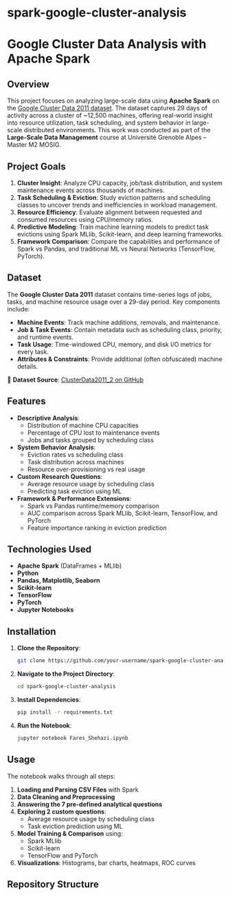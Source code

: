 # spark-google-cluster-analysis
# Google Cluster Data Analysis with Apache Spark

## Overview

This project focuses on analyzing large-scale data using **Apache Spark** on the [Google Cluster Data 2011 dataset](https://github.com/google/cluster-data). The dataset captures 29 days of activity across a cluster of ~12,500 machines, offering real-world insight into resource utilization, task scheduling, and system behavior in large-scale distributed environments. This work was conducted as part of the **Large-Scale Data Management** course at Université Grenoble Alpes – Master M2 MOSIG.

## Project Goals

1. **Cluster Insight**: Analyze CPU capacity, job/task distribution, and system maintenance events across thousands of machines.
2. **Task Scheduling & Eviction**: Study eviction patterns and scheduling classes to uncover trends and inefficiencies in workload management.
3. **Resource Efficiency**: Evaluate alignment between requested and consumed resources using CPU/memory ratios.
4. **Predictive Modeling**: Train machine learning models to predict task evictions using Spark MLlib, Scikit-learn, and deep learning frameworks.
5. **Framework Comparison**: Compare the capabilities and performance of Spark vs Pandas, and traditional ML vs Neural Networks (TensorFlow, PyTorch).

## Dataset

The **Google Cluster Data 2011** dataset contains time-series logs of jobs, tasks, and machine resource usage over a 29-day period. Key components include:

- **Machine Events**: Track machine additions, removals, and maintenance.
- **Job & Task Events**: Contain metadata such as scheduling class, priority, and runtime events.
- **Task Usage**: Time-windowed CPU, memory, and disk I/O metrics for every task.
- **Attributes & Constraints**: Provide additional (often obfuscated) machine details.

📁 **Dataset Source**: [ClusterData2011_2 on GitHub](https://github.com/google/cluster-data)

## Features

- **Descriptive Analysis**:
  - Distribution of machine CPU capacities
  - Percentage of CPU lost to maintenance events
  - Jobs and tasks grouped by scheduling class
- **System Behavior Analysis**:
  - Eviction rates vs scheduling class
  - Task distribution across machines
  - Resource over-provisioning vs real usage
- **Custom Research Questions**:
  - Average resource usage by scheduling class
  - Predicting task eviction using ML
- **Framework & Performance Extensions**:
  - Spark vs Pandas runtime/memory comparison
  - AUC comparison across Spark MLlib, Scikit-learn, TensorFlow, and PyTorch
  - Feature importance ranking in eviction prediction

## Technologies Used

- **Apache Spark** (DataFrames + MLlib)
- **Python**
- **Pandas, Matplotlib, Seaborn**
- **Scikit-learn**
- **TensorFlow**
- **PyTorch**
- **Jupyter Notebooks**

## Installation

1. **Clone the Repository**:
    ```bash
    git clone https://github.com/your-username/spark-google-cluster-analysis.git
    ```

2. **Navigate to the Project Directory**:
    ```bash
    cd spark-google-cluster-analysis
    ```

3. **Install Dependencies**:
    ```bash
    pip install -r requirements.txt
    ```

4. **Run the Notebook**:
    ```bash
    jupyter notebook Fares_Shehazi.ipynb
    ```

## Usage

The notebook walks through all steps:

1. **Loading and Parsing CSV Files** with Spark
2. **Data Cleaning and Preprocessing**
3. **Answering the 7 pre-defined analytical questions**
4. **Exploring 2 custom questions**:
   - Average resource usage by scheduling class
   - Task eviction prediction using ML
5. **Model Training & Comparison** using:
   - Spark MLlib
   - Scikit-learn
   - TensorFlow and PyTorch
6. **Visualizations**: Histograms, bar charts, heatmaps, ROC curves

## Repository Structure

